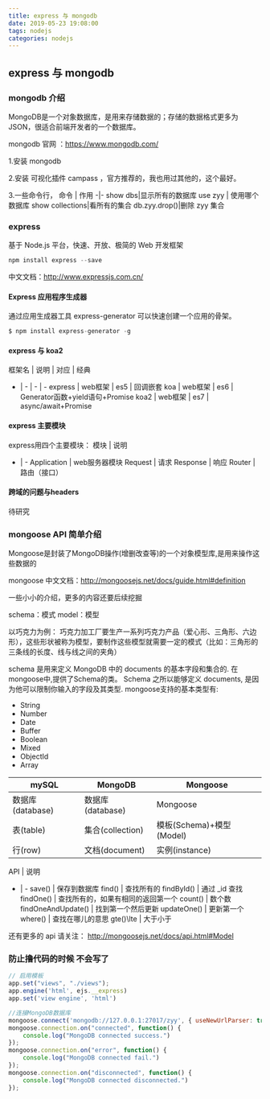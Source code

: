 ```yaml
---
title: express 与 mongodb
date: 2019-05-23 19:08:00
tags: nodejs
categories: nodejs
---
```


## express 与 mongodb

### mongodb 介绍

MongoDB是一个对象数据库，是用来存储数据的；存储的数据格式更多为JSON，很适合前端开发者的一个数据库。

mongodb 官网 ：https://www.mongodb.com/

1.安装 mongodb

2.安装 可视化插件 campass ，官方推荐的，我也用过其他的，这个最好。

3.一些命令行，
命令 | 作用
-|-
show dbs|显示所有的数据库
use zyy | 使用哪个数据库
show collections|看所有的集合
db.zyy.drop()|删除 zyy 集合

### express

基于 Node.js 平台，快速、开放、极简的 Web 开发框架

``` javascript
npm install express --save
```
中文文档：http://www.expressjs.com.cn/

#### Express 应用程序生成器

通过应用生成器工具 express-generator 可以快速创建一个应用的骨架。
```javascript
$ npm install express-generator -g
```
#### express 与 koa2

框架名 | 说明 | 对应 | 经典
- | - | - | -
express | web框架 |	es5	| 回调嵌套
koa	| web框架 | es6 | Generator函数+yield语句+Promise
koa2 | web框架 | es7 | async/await+Promise

#### express 主要模块

express用四个主要模块：
模块 | 说明
- | - 
Application | web服务器模块
Request | 请求
Response | 响应
Router | 路由（接口）

#### 跨域的问题与headers

待研究

### mongoose API 简单介绍

Mongoose是封装了MongoDB操作(增删改查等)的一个对象模型库,是用来操作这些数据的

mongoose 中文文档：http://mongoosejs.net/docs/guide.html#definition

一些小小的介绍，更多的内容还要后续挖掘

schema：模式
model：模型

以巧克力为例：
巧克力加工厂要生产一系列巧克力产品（爱心形、三角形、六边形），这些形状被称为模型，要制作这些模型就需要一定的模式（比如：三角形的三条线的长度、线与线之间的夹角）

schema 是用来定义 MongoDB 中的 documents 的基本字段和集合的. 在mongoose中,提供了Schema的类。
Schema 之所以能够定义 documents, 是因为他可以限制你输入的字段及其类型. mongoose支持的基本类型有:
* String
* Number
* Date
* Buffer
* Boolean
* Mixed
* ObjectId
* Array

mySQL|MongoDB|Mongoose
-|-|-
数据库(database)|数据库(database)|Mongoose
表(table)|集合(collection)|模板(Schema)+模型(Model)
行(row)|文档(document)|实例(instance)

API | 说明
- | -
save() | 保存到数据库
find() | 查找所有的
findById() | 通过 _id 查找
findOne() | 查找所有的，如果有相同的返回第一个
count() | 数个数
findOneAndUpdate() | 找到第一个然后更新
updateOne() | 更新第一个
where() | 查找在哪儿的意思
gte()\lte | 大于小于

还有更多的 api 请关注：
http://mongoosejs.net/docs/api.html#Model


### 防止撸代码的时候 不会写了
```javascript
// 启用模板
app.set("views", "./views");
app.engine('html', ejs.__express)
app.set('view engine', 'html')
```

```javascript
//连接MongoDB数据库
mongoose.connect('mongodb://127.0.0.1:27017/zyy', { useNewUrlParser: true });
mongoose.connection.on("connected", function() {
    console.log("MongoDB connected success.")
});
mongoose.connection.on("error", function() {
    console.log("MongoDB connected fail.")
});
mongoose.connection.on("disconnected", function() {
    console.log("MongoDB connected disconnected.")
});
```